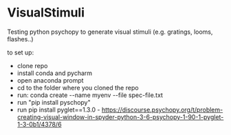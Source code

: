 # VisualStimuli
Testing python psychopy to generate visual stimuli (e.g. gratings, looms, flashes..)

to set up:
* clone repo
* install conda and pycharm
* open anaconda prompt
* cd to the folder where you cloned the repo
* run: conda create --name myenv --file spec-file.txt
* run "pip install pyschopy"
* run pip install pyglet==1.3.0 - https://discourse.psychopy.org/t/problem-creating-visual-window-in-spyder-python-3-6-psychopy-1-90-1-pyglet-1-3-0b1/4378/6




